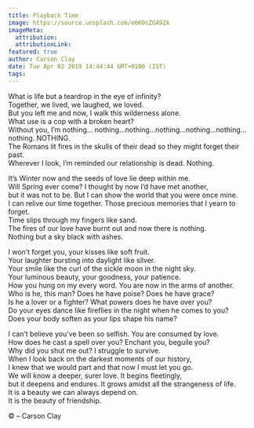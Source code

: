 ```yaml
---
title: Playback Time
image: https://source.unsplash.com/e6KOcZGA9Zk
imageMeta:
  attribution:
  attributionLink:
featured: true
author: Carson Clay
date: Tue Apr 02 2019 14:44:44 GMT+0100 (IST)
tags:
---
```


What is life but a teardrop in the eye of infinity?  
Together, we lived, we laughed, we loved.   
But you left me and now, I walk this wilderness alone.  
What use is a cop with a broken heart?   
Without you, I’m nothing… nothing…nothing…nothing…nothing…nothing…nothing. NOTHING.  
The Romans lit fires in the skulls of their dead so they might forget their past.   
Wherever I look, I’m reminded our relationship is dead. Nothing.

It’s Winter now and the seeds of love lie deep within me.  
Will Spring ever come? I thought by now I’d have met another,   
but it was not to be. But I can show the world that you were once mine.   
I can relive our time together. Those precious memories that I yearn to forget.   
Time slips through my fingers like sand.   
The fires of our love have burnt out and now there is nothing.   
Nothing but a sky black with ashes.

I won’t forget you, your kisses like soft fruit.   
Your laughter bursting into daylight like silver.   
Your smile like the curl of the sickle moon in the night sky.  
Your luminous beauty, your goodness, your patience.  
How you hung on my every word. You are now in the arms of another.   
Who is he, this man? Does he have poise? Does he have grace?   
Is he a lover or a fighter? What powers does he have over you?   
Do your eyes dance like fireflies in the night when he comes to you?  
Does your body soften as your lips shape his name?

I can’t believe you’ve been so selfish. You are consumed by love.  
How does he cast a spell over you? Enchant you, beguile you?    
Why did you shut me out? I struggle to survive.  
When I look back on the darkest moments of our history,  
I knew that we would part and that now I must let you go.   
We will know a deeper, surer love. It begins fleetingly,    
but it deepens and endures. It grows amidst all the strangeness of life.   
It is a beauty we can always depend on.  
It is the beauty of friendship.

© – Carson Clay
